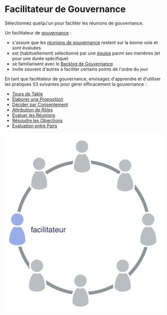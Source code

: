 # Facilitateur de Gouvernance

<summary>
Sélectionnez quelqu'un pour faciliter les réunions de gouvernance.
</summary>

Un facilitateur de [gouvernance](glossary:governance) :

-   s'assure que les [réunions de gouvernance](section:governance-meeting) restent sur la bonne voie et sont évaluées
-   est (habituellement) sélectionné par une [équipe](glossary:team) parmi ses membres (et pour une durée spécifique)
-   se familiarisent avec le [Backlog de Gouvernance](section:governance-backlog)
-   invite souvent d'autres à faciliter certains points de l'ordre du jour

En tant que facilitateur de gouvernance, envisagez d'apprendre et d'utiliser les pratiques S3 suivantes pour gérer efficacement la gouvernance :

-   [Tours de Table](section:rounds)
-   [Élaborer une Proposition](section:proposal-forming)
-   [Décider par Consentement](section:consent-decision-making)
-   [Attribution de Rôles](section:role-selection)
-   [Evaluer les Réunions](section:evaluate-meetings)
-   [Résoudre les Objections](section:resolve-objections)
-   [Evaluation entre Pairs](section:peer-review)

![Le facilitateur de gouvernance est typiquement membre de l'équipe](img/circle/facilitator.png)
